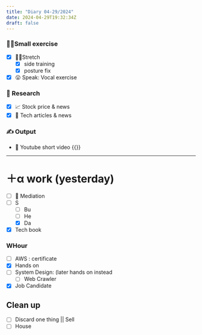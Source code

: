```yaml
---
title: "Diary 04-29/2024"  
date: 2024-04-29T19:32:34Z
draft: false
---
```


### 🧘‍♀️Small exercise

- [x]  🧎‍♀️Stretch
    - [x]  side training
    - [x]  posture fix
- [x]  😮 Speak: Vocal exercise

### 👀 Research

- [x]  📈 Stock price & news
- [x]  👾 Tech articles & news

### ✍️ Output

- 🎥 Youtube short video {{<youtube Ze0Kng-1Gok>}}

---

# ＋α work (yesterday)

- [ ]  🧘 Mediation
- [ ]  S
    - [ ]  Bu
    - [ ]  He
    - [x]  Da
- [x]  Tech book

### WHour

- [ ]  AWS : certificate
- [x]  Hands on
- [ ]  System Design:  (later hands on instead
    - [ ]  Web Crawler
- [x]  Job Candidate

## Clean up

- [ ]  Discard one thing || Sell
- [ ]  House